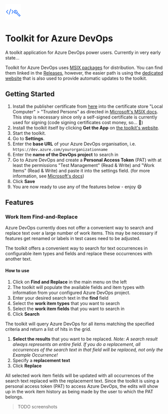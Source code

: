 ![Toolkit for Azure DevOps Logo](https://github.com/TimVinkemeier/AzureDevOpsToolkit/blob/master/TimVinkemeier.AzureDevOpsToolkit.Package/Images/StoreLogo.scale-100.png)

# Toolkit for Azure DevOps

A toolkit application for Azure DevOps power users.
Currently in very early state...

Toolkit for Azure DevOps uses [MSIX packages](https://docs.microsoft.com/en-us/windows/msix/overview) for distribution.
You can find them linked in the [Releases](https://github.com/TimVinkemeier/AzureDevOpsToolkit/releases), however, the easier path is using the [dedicated website](https://toolkitforazuredevops.z16.web.core.windows.net/) that is also used to provide automatic updates to the toolkit.

## Getting Started

1. Install the publisher certificate from [here](https://toolkitforazuredevops.z16.web.core.windows.net/TimVinkemeier.AzureDevOpsToolkit.Package_0.1.0.0_Test/TimVinkemeier.AzureDevOpsToolkit.Package_0.1.0.0_x86_x64.cer) into the certificate store "Local Computer" > "Trusted Persons" as directed in [Microsoft's MSIX docs](https://docs.microsoft.com/en-us/windows/msix/app-installer/troubleshoot-appinstaller-issues#trusted-certificates). This step is necessary since only a self-signed certificate is currently used for signing (code signing certificates cost money, so... :shrug:)
1. Install the toolkit itself by clicking **Get the App** on [the toolkit's website](https://toolkitforazuredevops.z16.web.core.windows.net/).
1. Start the toolkit.
1. Go to **Settings**.
1. Enter the **base URL** of your Azure DevOps organisation, i.e. `https://dev.azure.com/yourorganizationname`
1. Enter the **name of the DevOps project** to search in
1. Go to Azure DevOps and create a **Personal Access Token** (PAT) with at least the permissions "Test Management" (Read & Write) and "Work Items" (Read & Write) and paste it into the settings field. (for more information, see [Microsoft's docs](https://docs.microsoft.com/en-us/azure/devops/organizations/accounts/use-personal-access-tokens-to-authenticate?view=azure-devops&tabs=preview-page#create-a-pat))
1. Click **Save**
1. You are now ready to use any of the features below - enjoy :smile:

## Features

### Work Item Find-and-Replace

Azure DevOps currently does not offer a convenient way to search and replace text over a large number of work items.
This may be necessary if features get renamed or labels in test cases need to be adjusted.

The toolkit offers a convenient way to search for text occurrences in configurable item types and fields and replace these occurrences with another text.

#### How to use

1. Click on **Find and Replace** in the main menu on the left
1. The toolkit will populate the available fields and item types with information from your configured Azure DevOps project.
1. Enter your desired search text in the **find** field
1. Select the **work item types** that you want to search
1. Select the **work item fields** that you want to search in
1. Click **Search**

The toolkit will query Azure DevOps for all items matching the specified criteria and return a list of hits in the grid.

1. **Select the results** that you want to be replaced. *Note: A search result always represents an entire field. If you do a replacement, all occurrences of the search text in that field will be replaced, not only the Example Occurrence!*
1. Specify a **replacement text**
1. Click **Replace**

All selected work item fields will be updated with all occurrences of the search text replaced with the replacement text. Since the toolkit is using a personal access token (PAT) to access Azure DevOps, the edits will show up in the work item history as being made by the user to which the PAT belongs.

 > TODO screenshots
